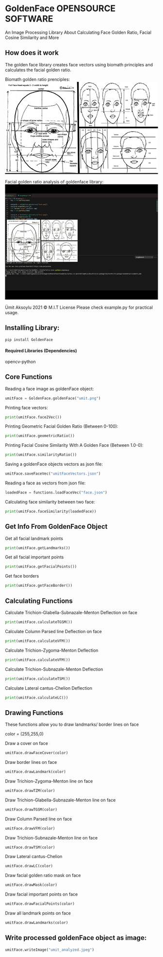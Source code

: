# GoldenFace OPENSOURCE SOFTWARE
An Image Processing Library About Calculating Face Golden Ratio, Facial Cosine Similarity and More

## How does it work

The golden face library creates face vectors using biomath principles and calculates the facial golden ratio.

Biomath golden ratio prenciples:
![alt text](biomath.png "Biomath Prenciples")


Facial golden ratio analysis of goldenface library:
![alt text](usage.gif "Biomath Prenciples")


Ümit Aksoylu 2021 © M.I.T  License
Please check example.py for practical usage.

## Installing Library:
```bash
pip install GoldenFace
```

#### Required Libraries (Dependencies)
opencv-python

## Core Functions

Reading a face image as goldenFace object:
```python
umitFace = GoldenFace.goldenFace("umit.png")
```

Printing face vectors:
```python
print(umitFace.face2Vec())
```

Printing Geometric Facial Golden Ratio (Between 0-100):
```python
print(umitFace.geometricRatio())
```

Printing Facial Cosine Similarity With A Golden Face (Between 1.0-0):
```python
print(umitFace.similarityRatio())
```

Saving a goldenFace objects vectors as json file:
```python
umitFace.saveFaceVec("umitFaceVectors.json")
```

Reading a face as vectors from json file:
```python
loadedFace = functions.loadFaceVec("face.json")
```
Calculating face similarity between two face:
```python
print(umitFace.faceSimilarity(loadedFace))
```

## Get Info From GoldenFace Object

Get all facial landmark points
```python
print(umitFace.getLandmarks())
```

Get all facial important points
```python
print(umitFace.getFacialPoints())
```

Get face borders

```python
print(umitFace.getFaceBorder())
```

## Calculating Functions

Calculate Trichion-Glabella-Subnazale-Menton Deflection on face
```python
print(umitFace.calculateTGSM())
```

Calculate Column Parsed line Deflection on face
```python
print(umitFace.calculateVFM())
```

Calculate Trichion-Zygoma-Menton Deflection
```python
print(umitFace.calculateVFM())
```

Calculate Trichion-Subnazale-Menton Deflection
```python
print(umitFace.calculateTSM())
```

Calculate Lateral cantus-Chelion Deflection
```python
print(umitFace.calculateLC())
```

## Drawing Functions
These functions allow you to draw landmarks/ border lines on face

color = (255,255,0)

Draw a cover on face
```python
umitFace.drawFaceCover(color)
```
Draw border lines on face
```python
umitFace.drawLandmark(color)
```
Draw Trichion-Zygoma-Menton line on face
```python
umitFace.drawTZM(color)
```
Draw Trichion-Glabella-Subnazale-Menton line on face
```python
umitFace.drawTGSM(color)
```
Draw Column Parsed line on face
```python
umitFace.drawVFM(color)
```
Draw Trichion-Subnazale-Menton line on face
```python
umitFace.drawTSM(color)
```
Draw Lateral cantus-Chelion
```python
umitFace.drawLC(color)
```
Draw facial golden ratio mask on face
```python
umitFace.drawMask(color)
```
Draw facial important points on face
```python
umitFace.drawFacialPoints(color)
```
Draw all landmark points on face
```python
umitFace.drawLandmarks(color)
```
## Write processed goldenFace object as image:
```python
umitFace.writeImage("umit_analyzed.jpeg")
```

